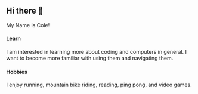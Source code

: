 ## Hi there 👋 
My Name is Cole!

####  Learn
I am interested in learning more about coding and computers in general.  I want to become more familiar with using them and navigating them.

#### Hobbies
I enjoy running, mountain bike riding, reading, ping pong, and video games.

<!--
**Cole2626/Cole2626** is a ✨ _special_ ✨ repository because its `README.md` (this file) appears on your GitHub profile.

Here are some ideas to get you started:

- 🔭 I’m currently working on ...
- 🌱 I’m currently learning ...
- 👯 I’m looking to collaborate on ...
- 🤔 I’m looking for help with ...
- 💬 Ask me about ...
- 📫 How to reach me: ...
- 😄 Pronouns: ...
- ⚡ Fun fact: ...
-->
